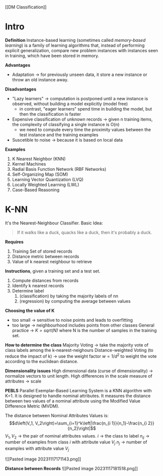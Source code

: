 [[DM Classification]]

# Intro

**Definition**
Instance-based learning (sometimes called *memory-based learning*) is a family of learning algorithms that, instead of performing explicit generalization, compare new problem instances with instances seen in training, which have been stored in memory.

**Advantages**
- Adaptation -> for previously unseen data, it store a new instance or throw an old instance away.

**Disadvantages**
- "Lazy learners" -> computation is postponed until a new instance is observed, without building a model explicitly (model free)
	- in contrast, "eager learners" spend time in building the model, but then the classification is faster
- Expensive classification of unknown records -> given n training items, the complexity of classifying a single instance is O(n)
	- we need to compute every time the proximity values between the test instance and the training examples
- Suscetible to noise -> because it is based on local data

**Examples**
1. K Nearest Neighbor (KNN)
2. Kernel Machines
3. Radial Basis Function Network (RBF Networks)
4. Self-Organizing Map (SOM)
5. Learning Vector Quantization (LVQ)
6. Locally Weighted Learning (LWL)
7. Case-Based Reasoning

# K-NN

It's the Nearest-Neighbour Classifier.
Basic Idea:
> If it walks like a duck, quacks like a duck, then it's probably a duck.

**Requires**
1. Training Set of stored records
2. Distance metric between records
3. Value of k nearest neighbour to retrieve

**Instructions**, given a training set and a test set.
1. Compute distances from records
2. Identify k nearest records
3. Determine label
	1. (classification) by taking the majority labels of nn
	2. (regression) by computing the average between values

**Choosing the value of K**
- too small -> sensitive to noise points and leads to overfitting
- too large -> neighbourhood includes points from other classes
General practice ->  *$K=sqrt(N)$* where N is the number of samples in the training set.

**How to determine the class**
Majority Voting
-> take the majority vote of class labels among the k-nearest-neighours
Distance-weighted Voting (to reduce the impact of k)
-> use the weight factor $w=1/d^2$ to weight the vote according to the euclidean distance.

**Dimensionality issues**
High dimensional data (curse of dimensionality) -> normalize vectors to unit length.
High differences in the scale measure of attributes -> scale

**PEBLS**
Parallel Exemplar-Based Learning System is a KNN algorithm with K=1.
It is designed to handle nominal attributes.
It measures the distance between two values of a nominal attribute using the Modified Value Difference Metric (MVDM).

The distance between Nominal Attributes Values is: $$d\left(V_1, V_2\right)=\sum_{i=1}^k\left|\frac{n_{i 1}}{n_1}-\frac{n_{i 2}}{n_2}\right|$$$V_1,V_2$ -> the pair of nominal attributes values.
$i$ -> the class to label 
$n_{ij}$ -> number of examples from class $i$ with attribute value $V_j$
$n_j$ -> number of examples with attribute value $V_j$

![[Pasted image 20231117171143.png]]

**Distance between Records**
![[Pasted image 20231117181518.png]]
